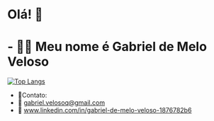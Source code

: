 # Olá! 👋

# - 🐱‍🚀 Meu nome é Gabriel de Melo Veloso 
[![Top Langs](https://github-readme-stats.vercel.app/api/top-langs/?username=anuraghazra&layout=donut&theme=vue-dark&show_icons=true&include_all_commits=true)](https://github.com/anuraghazra/github-readme-stats)


 - 📲Contato:
 - 📩 gabriel.velosoq@gmail.com 
 - 🔗 www.linkedin.com/in/gabriel-de-melo-veloso-1876782b6


<!--
**GabrielMelo2/GabrielMelo2** is a ✨ _special_ ✨ repository because its `README.md` (this file) appears on your GitHub profile.

Here are some ideas to get you started:
- 🔭 I’m currently working on ...
- 🌱 I’m currently learning ...
- 👯 I’m looking to collaborate on ...
- 🤔 I’m looking for help with ...
- 💬 Ask me about ...
- 📫 How to reach me: ...
- 😄 Pronouns: ...
- ⚡ Fun fact: ...
-->
